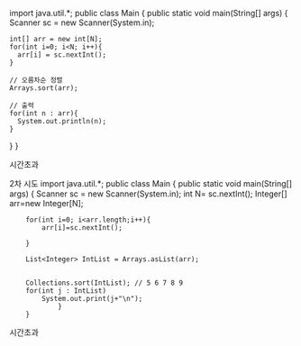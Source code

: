 import java.util.*;
public class Main
{
	public static void main(String[] args) {
		Scanner sc = new Scanner(System.in);

	int[] arr = new int[N];
	for(int i=0; i<N; i++){
	  arr[i] = sc.nextInt();
	}

	// 오름차순 정렬
	Arrays.sort(arr);

	// 출력
	for(int n : arr){
	  System.out.println(n);
	}
}
}

시간초과 


2차 시도
import java.util.*;
public class Main
{
	public static void main(String[] args) {
		Scanner sc = new Scanner(System.in);
	    int N= sc.nextInt();
	    Integer[] arr=new Integer[N];
		
		for(int i=0; i<arr.length;i++){
		    arr[i]=sc.nextInt();

		}
		
		List<Integer> IntList = Arrays.asList(arr);
		
		
		Collections.sort(IntList); // 5 6 7 8 9
		for(int j : IntList) 
			System.out.print(j+"\n");
		        }
		}
	

시간초과 